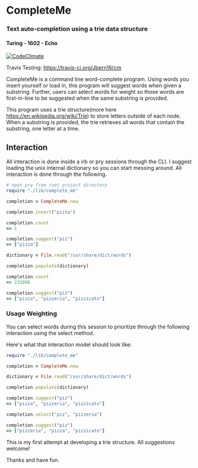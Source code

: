 # **CompleteMe**
### **Text auto-completion using a trie data structure**

#### Turing - 1602 - Echo


[![CodeClimate](https://codeclimate.com/github/Jbern16/cm/badges/gpa.svg)](https://codeclimate.com/github/Jbern16/cm)

Travis Testing:
https://travis-ci.org/Jbern16/cm

CompleteMe is a command line word-complete program. Using words you insert yourself or load in, this program will suggest words when given a substring. Further, users can select words for weight so those words are first-in-line to be suggested when the same substring is provided. 

This program uses a trie structure(more here https://en.wikipedia.org/wiki/Trie) to store letters outside of each node. When a substring is provided, the trie retrieves all words that contain the substring, one letter at a time.

## Interaction

All interaction is done inside a irb or pry sessions through the CLI.
I suggest loading the unix internal dictionary so you can start messing around. All interaction is done through the following.

```ruby
# open pry from root project directory
require "./lib/complete_me"

completion = CompleteMe.new

completion.insert("pizza")

completion.count
=> 1

completion.suggest("piz")
=> ["pizza"]

dictionary = File.read("/usr/share/dict/words")

completion.populate(dictionary)

completion.count
=> 235886

completion.suggest("piz")
=> ["pizza", "pizzeria", "pizzicato"]
```

### Usage Weighting

You can select words during this session to prioritize through the following interaction using the select method.

Here's what that interaction model should look like:


```ruby
require "./lib/complete_me"

completion = CompleteMe.new

dictionary = File.read("/usr/share/dict/words")

completion.populate(dictionary)

completion.suggest("piz")
=> ["pizza", "pizzeria", "pizzicato"]

completion.select("piz", "pizzeria")

completion.suggest("piz")
=> ["pizzeria", "pizza", "pizzicato"]
```

This is my first attempt at developing a trie structure. All suggestions welcome! 

Thanks and have fun.

